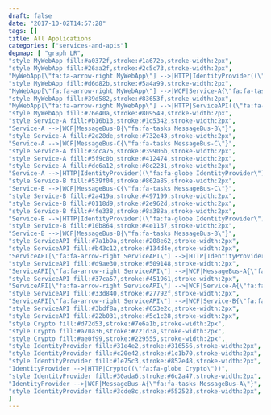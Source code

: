 ```yaml
---
draft: false
date: "2017-10-02T14:57:28"
tags: []
title: All Applications
categories: ["services-and-apis"]
depmap: [ "graph LR",
"style MyWebApp fill:#a0372f,stroke:#1a672b,stroke-width:2px",
"style MyWebApp fill:#26aa2f,stroke:#2c5c73,stroke-width:2px",
"MyWebApp[\"fa:fa-arrow-right MyWebApp\"] -->|HTTP|IdentityProvider((\"fa:fa-globe IdentityProvider\"))",
"style MyWebApp fill:#d6d82b,stroke:#5a4a99,stroke-width:2px",
"MyWebApp[\"fa:fa-arrow-right MyWebApp\"] -->|WCF|Service-A{\"fa:fa-tasks Service-A\"}",
"style MyWebApp fill:#39d582,stroke:#83653f,stroke-width:2px",
"MyWebApp[\"fa:fa-arrow-right MyWebApp\"] -->|HTTP|ServiceAPI((\"fa:fa-globe ServiceAPI\"))",
"style MyWebApp fill:#76e40a,stroke:#809549,stroke-width:2px",
"style Service-A fill:#b16b13,stroke:#1d5342,stroke-width:2px",
"Service-A -->|WCF|MessageBus-B{\"fa:fa-tasks MessageBus-B\"}",
"style Service-A fill:#2e28de,stroke:#732e43,stroke-width:2px",
"Service-A -->|WCF|MessageBus-C{\"fa:fa-tasks MessageBus-C\"}",
"style Service-A fill:#3cca75,stroke:#39906b,stroke-width:2px",
"style Service-A fill:#5f9c0b,stroke:#412474,stroke-width:2px",
"style Service-A fill:#dc6a12,stroke:#8c2231,stroke-width:2px",
"Service-A -->|HTTP|IdentityProvider((\"fa:fa-globe IdentityProvider\"))",
"style Service-B fill:#539f04,stroke:#862a85,stroke-width:2px",
"Service-B -->|WCF|MessageBus-C{\"fa:fa-tasks MessageBus-C\"}",
"style Service-B fill:#2a419a,stroke:#497199,stroke-width:2px",
"style Service-B fill:#0118d9,stroke:#2e962d,stroke-width:2px",
"style Service-B fill:#4fe338,stroke:#8a388a,stroke-width:2px",
"Service-B -->|HTTP|IdentityProvider((\"fa:fa-globe IdentityProvider\"))",
"style Service-B fill:#10b864,stroke:#4e1137,stroke-width:2px",
"Service-B -->|WCF|MessageBus-B{\"fa:fa-tasks MessageBus-B\"}",
"style ServiceAPI fill:#7a1b9a,stroke:#208e62,stroke-width:2px",
"style ServiceAPI fill:#b43c12,stroke:#134d4e,stroke-width:2px",
"ServiceAPI[\"fa:fa-arrow-right ServiceAPI\"] -->|HTTP|IdentityProvider((\"fa:fa-globe IdentityProvider\"))",
"style ServiceAPI fill:#d9ae30,stroke:#509148,stroke-width:2px",
"ServiceAPI[\"fa:fa-arrow-right ServiceAPI\"] -->|WCF|MessageBus-A{\"fa:fa-tasks MessageBus-A\"}",
"style ServiceAPI fill:#37ca57,stroke:#451961,stroke-width:2px",
"ServiceAPI[\"fa:fa-arrow-right ServiceAPI\"] -->|WCF|Service-A{\"fa:fa-tasks Service-A\"}",
"style ServiceAPI fill:#33d840,stroke:#27792f,stroke-width:2px",
"ServiceAPI[\"fa:fa-arrow-right ServiceAPI\"] -->|WCF|Service-B{\"fa:fa-tasks Service-B\"}",
"style ServiceAPI fill:#3bdf8a,stroke:#653e2c,stroke-width:2px",
"style ServiceAPI fill:#22b031,stroke:#5c1c28,stroke-width:2px",
"style Crypto fill:#d72d53,stroke:#7e6a1b,stroke-width:2px",
"style Crypto fill:#a70a36,stroke:#721d3a,stroke-width:2px",
"style Crypto fill:#ae0f99,stroke:#229555,stroke-width:2px",
"style IdentityProvider fill:#31e4e2,stroke:#316556,stroke-width:2px",
"style IdentityProvider fill:#c20e42,stroke:#1c1b70,stroke-width:2px",
"style IdentityProvider fill:#1e75c3,stroke:#852e48,stroke-width:2px",
"IdentityProvider -->|HTTP|Crypto((\"fa:fa-globe Crypto\"))",
"style IdentityProvider fill:#30ada6,stroke:#6c2a47,stroke-width:2px",
"IdentityProvider -->|WCF|MessageBus-A{\"fa:fa-tasks MessageBus-A\"}",
"style IdentityProvider fill:#3cde8c,stroke:#552523,stroke-width:2px",
]
---
```

			